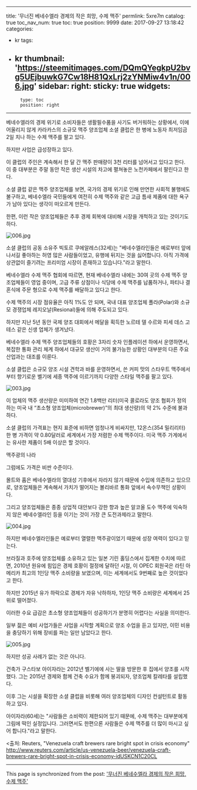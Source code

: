 
---
title: '무너진 베네수엘라 경제의 작은 희망, 수제 맥주'
permlink: 5xre7m
catalog: true
toc_nav_num: true
toc: true
position: 9999
date: 2017-09-27 13:18:42
categories:
- kr
tags:
- kr
thumbnail: 'https://steemitimages.com/DQmQYegkpU2bvg5UEjbuwkG7Cw18H81QxLrj2zYNMiw4v1n/006.jpg'
sidebar:
    right:
        sticky: true
widgets:
    -
        type: toc
        position: right
---


베네수엘라의 경제 위기로 소비자들은 생활필수품을 사기도 버거워하는 상황에서, 이에 어울리지 않게 카라카스의 소규모 맥주 양조업체 소셜 클럽은 한 병에 노동자 최저임금 2일 치나 하는 수제 맥주를 팔고 있다.
  
하지만 사업은 급성장하고 있다.
  
이 클럽의 주인은 계속해서 한 달 간 맥주 판매량이 3천 리터를 넘어서고 있다고 한다. 이 중 대부분은 주말 동안 작은 생산 시설의 차고에 펼쳐놓은 노천카페에서 팔린다고 한다. 
  
소셜 클럽 같은 맥주 양조업체를 보면, 국가의 경제 위기로 인해 만연한 사회적 불행에도 불구하고, 베네수엘라 국민들에게 여전히 수제 맥주와 같은 고급 틈새 제품에 대한 욕구가 남아 있다는 생각이 떠오르게 만든다.
  
한편, 이런 작은 양조업체들은 추후 경제 회복에 대비해 시장을 개척하고 있는 것이기도 하다.

![006.jpg](https://steemitimages.com/DQmQYegkpU2bvg5UEjbuwkG7Cw18H81QxLrj2zYNMiw4v1n/006.jpg) 
  
소셜 클럽의 공동 소유주 빅토르 쿠에알레스(32세)는 "베네수엘라인들은 예로부터 앞에 나서길 좋아하는 허영 많은 사람들이었고, 유행에 뒤지는 것을 싫어합니다. 아직 가격에 상관없이 즐기려는 프리미엄 시장이 존재하고 있습니다."라고 말한다.
  
베네수엘라 수제 맥주 협회에 따르면, 현재 베네수엘라 내에는 30여 곳의 수제 맥주 양조업체들이 영업 중이며, 고급 주류 상점이나 식당에 수제 맥주를 납품하거나, 파티나 결혼식에 주문 형으로 수제 맥주를 배달하고 있다고 한다. 
  
수제 맥주의 시장 점유율은 아직 1%도 안 되며, 국내 대표 양조업체 폴라(Polar)와 소규모 경쟁업체 레지오날(Resional)들에 의해 주도되고 있다.
  
하지만 지난 5년 동안 국제 양조 대회에서 메달을 획득한 노르테 델 수르와 피세 데스 고테스 같은 신생 업체가 생겨났다.
  
베네수엘라 수제 맥주 양조업체들의 호황은 3자리 숫자 인플레이션 하에서 운영하면서, 복잡한 통화 관리 체계 하에서 대규모 생산이 거의 불가능한 상황인 대부분의 다른 주요 산업과는 대조를 이룬다.
  
소셜 클럽은 소규모 양조 시설 견학과 바를 운영하면서, 쓴 커피 맛의 스타우트 맥주에서부터 향기로운 벨기에 세종 맥주에 이르기까지 다양한 스타일 맥주를 팔고 있다.
 
![003.jpg](https://steemitimages.com/DQmT5K7o9M2oEqZ2RAzKXnXzD6cMmeqxJZsvaXHRHMHqLrb/003.jpg)

이 업체의 맥주 생산량은 미미하여 연간 1.8백만 리터(미국 콜로라도 양조 협회가 정의하는 미국 내 “초소형 양조업체(microbrewer)”의 최대 생산량)의 약 2% 수준에 불과하다. 
     
소셜 클럽의 가격표는 현지 표준에 비하면 엄청나게 비싸지만, 12온스(354 밀리리터) 한 병 가격이 약 0.80달러로 세계에서 가장 저렴한 수제 맥주이다. 미국 맥주 가게에서는 유사한 제품이 5배 이상은 할 것이다.
  
맥주광의 나라
  
그럼에도 가격은 비싼 수준이다. 
  
몰트와 홉은 베네수엘라의 열대성 기후에서 자라지 않기 때문에 수입에 의존하고 있으므로, 양조업체들은 계속해서 가치가 떨어지는 볼리바르 통화 앞에서 속수무책인 상황이다.
  
그리고 양조업체들은 종종 상업적 대안보다 강한 향과 높은 알코올 도수 맥주에 익숙하지 않은 베네수엘라인 등을 이기는 것이 가장 큰 도전과제라고 말한다.

![004.jpg](https://steemitimages.com/DQmc7Ux7PmDjy42pK4mjJKyWUcNptECHhEVSZMXXs9CMNPc/004.jpg)

하지만 베네수엘라인들은 예로부터 열렬한 맥주광이었기 때문에 성장 여력이 있다고 믿는다.
  
브라질과 호주에 양조업체를 소유하고 있는 일본 기린 홀딩스에서 집계한 수치에 따르면, 2010년 원유에 힘입은 경제 호황이 절정에 달하던 시절, 이 OPEC 회원국은 라틴 아메리카 최고의 1인당 맥주 소비량을 보였으며, 이는 세계에서도 9번째로 높은 것이었다고 한다. 
  
하지만 2015년 유가 하락으로 경제가 자유 낙하하자, 1인당 맥주 소비량은 세계에서 25위로 떨어졌다.
  
이러한 수요 급감은 초소형 양조업체들이 성공하기가 분명히 어렵다는 사실을 의미한다. 
  
일부 젊은 예비 사업가들은 사업을 시작할 계획으로 양조 수업을 듣고 있지만, 이민 비용을 충당하기 위해 장비를 파는 일만 남았다고 한다. 

![005.jpg](https://steemitimages.com/DQmac27DQMPTfWLZMpErHcQbL6LAvho4VagFe9BuDseyGdn/005.jpg)

하지만 성공 사례가 없는 것은 아니다.
  
건축가 구스타보 아이자라는 2012년 벨기에에 사는 딸을 방문한 후 집에서 양조를 시작했다. 그는 2015년 경제와 함께 건축 수요가 함께 붕괴되자, 양조업체 칼레타를 설립했다.
  
이후 그는 시설을 확장한 소셜 클럽을 비롯해 여러 양조업체의 디자인 컨설턴트로 활동하고 있다.
  
아이자라(60세)는 "사람들은 소비력이 제한되어 있기 때문에, 수제 맥주는 대부분에게 그림에 떡인 실정입니다. 그러면서도 한편으론 사람들은 수제 맥주를 더 많이 마시고 싶어 합니다."라고 말한다.
  
<출처: Reuters, "Venezuela craft brewers rare bright spot in crisis economy"
http://www.reuters.com/article/us-venezuela-beer/venezuela-craft-brewers-rare-bright-spot-in-crisis-economy-idUSKCN1C20CL

- - -

This page is synchronized from the post: ['무너진 베네수엘라 경제의 작은 희망, 수제 맥주'](https://steemit.com/@pius.pius/5xre7m)
